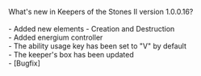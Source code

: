 What's new in Keepers of the Stones II version 1.0.0.16?<br />
<br />- Added new elements - Creation and Destruction
<br />- Added energium controller
<br />- The ability usage key has been set to "V" by default
<br />- The keeper's box has been updated
<br />- [Bugfix] 